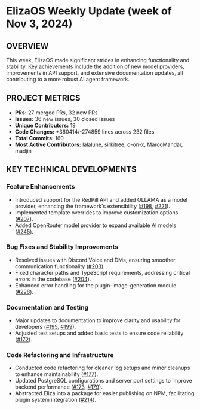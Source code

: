 # ElizaOS Weekly Update (week of Nov 3, 2024)

## OVERVIEW 
This week, ElizaOS made significant strides in enhancing functionality and stability. Key achievements include the addition of new model providers, improvements in API support, and extensive documentation updates, all contributing to a more robust AI agent framework.

## PROJECT METRICS
- **PRs:** 27 merged PRs, 32 new PRs
- **Issues:** 36 new issues, 30 closed issues
- **Unique Contributors:** 19
- **Code Changes:** +360414/-274859 lines across 232 files
- **Total Commits:** 160
- **Most Active Contributors:** lalalune, sirkitree, o-on-x, MarcoMandar, madjin

## KEY TECHNICAL DEVELOPMENTS

### Feature Enhancements
- Introduced support for the RedPill API and added OLLAMA as a model provider, enhancing the framework's extensibility ([#198](https://github.com/elizaos/eliza/pull/198), [#221](https://github.com/elizaos/eliza/pull/221)).
- Implemented template overrides to improve customization options ([#207](https://github.com/elizaos/eliza/pull/207)).
- Added OpenRouter model provider to expand available AI models ([#245](https://github.com/elizaos/eliza/pull/245)).

### Bug Fixes and Stability Improvements
- Resolved issues with Discord Voice and DMs, ensuring smoother communication functionality ([#203](https://github.com/elizaos/eliza/pull/203)).
- Fixed character paths and TypeScript requirements, addressing critical errors in the codebase ([#204](https://github.com/elizaos/eliza/pull/204)).
- Enhanced error handling for the plugin-image-generation module ([#228](https://github.com/elizaos/eliza/pull/228)).

### Documentation and Testing
- Major updates to documentation to improve clarity and usability for developers ([#195](https://github.com/elizaos/eliza/pull/195), [#199](https://github.com/elizaos/eliza/pull/199)).
- Adjusted test setups and added basic tests to ensure code reliability ([#172](https://github.com/elizaos/eliza/pull/172)).

### Code Refactoring and Infrastructure
- Conducted code refactoring for cleaner log setups and minor cleanups to enhance maintainability ([#177](https://github.com/elizaos/eliza/pull/177)).
- Updated PostgreSQL configurations and server port settings to improve backend performance ([#173](https://github.com/elizaos/eliza/pull/173), [#179](https://github.com/elizaos/eliza/pull/179)).
- Abstracted Eliza into a package for easier publishing on NPM, facilitating plugin system integration ([#214](https://github.com/elizaos/eliza/pull/214)).